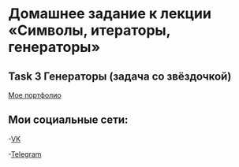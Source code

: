 # Домашнее задание к лекции «Символы, итераторы, генераторы» 

## Task 3 Генераторы (задача со звёздочкой)

[Мое портфолио](https://kiraradi.github.io/Portfolio/)

## Мои социальные сети:
-[VK](https://vk.com/thedomino2)

-[Telegram](https://t.me/Kiraradi)
